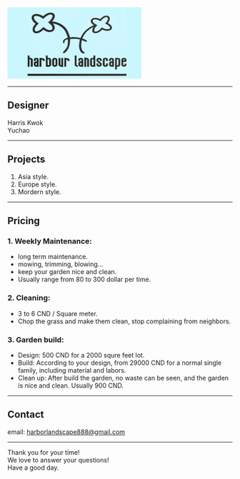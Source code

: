 <img src="resources/logo123.png" width="300" height="160">

---

## Designer
  Harris Kwok\
  Yuchao

---

## Projects

  1. Asia style.
  2. Europe style.
  3. Mordern style.

---

## Pricing
### 1. Weekly Maintenance:
  - long term maintenance.
  - mowing, trimming, blowing...
  - keep your garden nice and clean.
  - Usually range from 80 to 300 dollar per time.

### 2. Cleaning:
  - 3 to 6 CND / Square meter. 
  - Chop the grass and make them clean, stop complaining from neighbors.

### 3. Garden build:
  - Design: 500 CND for a 2000 squre feet lot.
  - Build: According to your design, from 29000 CND for a normal single family, including material and labors.
  - Clean up: After build the garden, no waste can be seen, and the garden is nice and clean. Usually 900 CND.

---

## Contact

  email: harborlandscape888@gmail.com
  
--- 
  Thank you for your time!\
  We love to answer your questions!\
  Have a good day.

